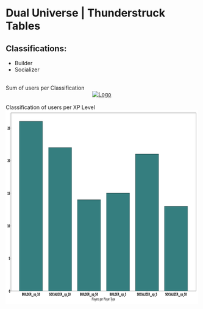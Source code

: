 # Dual Universe | Thunderstruck Tables

## Classifications:
- Builder
- Socializer

<br />
Sum of users per Classification
<br />
<div align="center">
  <a href="https://github.com/Metanomic/bayesian_networks_example">
    <img src="images/sum_of_players_per_type.png" alt="Logo" width="917" height="395">
  </a>
</div>

<br />
Classification of users per XP Level
<br />
<div align="center">
  <a href="https://github.com/Metanomic/bayesian_networks_example">
    <img src="images/dual_universe_table.png" alt="Logo" width="995" height="508">
  </a>
</div>
